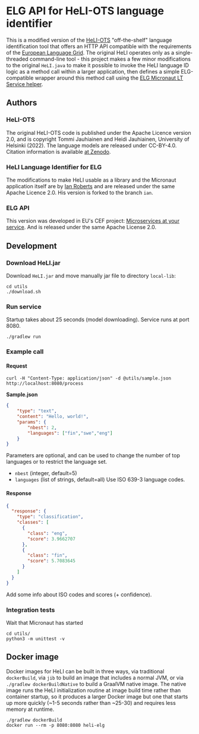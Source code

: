 # ELG API for HeLI-OTS language identifier

This is a modified version of the [HeLI-OTS](https://zenodo.org/record/7066611)
"off-the-shelf" language identification tool that offers an HTTP API compatible
with the requirements of the [European Language Grid](https://www.european-language-grid.eu).
The original HeLI operates only as a single-threaded command-line tool - this project
makes a few minor modifications to the original `HeLI.java` to make it possible to invoke
the HeLI language ID logic as a method call within a larger application, then defines a
simple ELG-compatible wrapper around this method call using the
[ELG Micronaut LT Service helper](https://gitlab.com/european-language-grid/platform/lt-service-micronaut).

## Authors

### HeLI-OTS

The original HeLI-OTS code is published under the Apache Licence version 2.0,
and is copyright Tommi Jauhiainen and Heidi Jauhiainen, University of Helsinki (2022).
The language models are released under CC-BY-4.0.
Citation information is available [at Zenodo](https://doi.org/10.5281/zenodo.7066611).

### HeLI Language Identifier for ELG

The modifications to make HeLI usable as a library and the Micronaut application itself are by
[Ian Roberts](https://gitlab.com/i.roberts/heli-elg)
and are released under the same Apache Licence 2.0. His version is forked to the branch `ian`.

### ELG API

This version was developed in EU's CEF project:
[Microservices at your service](https://www.lingsoft.fi/en/microservices-at-your-service-bridging-gap-between-nlp-research-and-industry).
And is released under the same Apache License 2.0.

## Development

### Download HeLI.jar

Download `HeLI.jar` and move manually jar file to directory `local-lib`:

```
cd utils
./download.sh
```

### Run service

Startup takes about 25 seconds (model downloading). Service runs at port 8080.

```
./gradlew run
```

### Example call

#### Request

```
curl -H "Content-Type: application/json" -d @utils/sample.json http://localhost:8080/process
```

**Sample.json**

```json
{
    "type": "text",
    "content": "Hello, world!",
    "params": {
        "nbest": 2,
        "languages": ["fin","swe","eng"]
    }
}
```

Parameters are optional, and can be used to change the number of top languages
or to restrict the language set.

- `nbest` (integer, default=5)
- `languages` (list of strings, default=all) Use ISO 639-3 language codes.

#### Response

```json
{
  "response": {
    "type": "classification",
    "classes": [
      {
        "class": "eng",
        "score": 3.9662707
      },
      {
        "class": "fin",
        "score": 5.7083645
      }
    ]
  }
}
```

Add some info about ISO codes and scores (+ confidence).

### Integration tests

Wait that Micronaut has started

```
cd utils/
python3 -m unittest -v
```

## Docker image

Docker images for HeLI can be built in three ways, via traditional `dockerBuild`,
via `jib` to build an image that includes a normal JVM, or via
`./gradlew dockerBuildNative` to build a GraalVM native image.
The native image runs the HeLI initialization routine at image build time
rather than container startup, so it produces a larger Docker image but one
that starts up more quickly (~1-5 seconds rather than ~25-30) and requires less
memory at runtime.

```
./gradlew dockerBuild
docker run --rm -p 8080:8080 heli-elg
```
